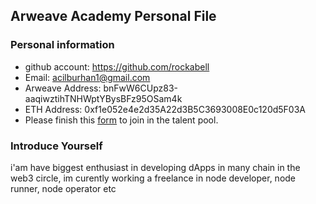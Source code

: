 ## Arweave Academy Personal File

### Personal information

- github account: https://github.com/rockabell
- Email: acilburhan1@gmail.com
- Arweave Address: bnFwW6CUpz83-aaqiwztihTNHWptYBysBFz95OSam4k
- ETH Address: 0xf1e052e4e2d35A22d3B5C3693008E0c120d5F03A
- Please finish this [form](https://docs.google.com/forms/d/e/1FAIpQLSfWA5fIIcBgmRppm3jNz5vmf9Mai_QMVil-2pO4r7YKn_Zhtw/viewform?usp=sf_link) to join in the talent pool.

### Introduce Yourself
 i'am have biggest enthusiast in developing dApps in many chain in the web3 circle, im curently working a freelance in node developer, node runner, node operator etc